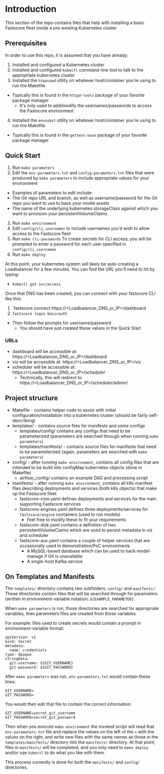
# Introduction 
This section of the repo contains files that help with installing a basic Fastscore fleet inside a pre-existing Kubernetes cluster

## Prerequisites
In order to use this repo, it is assumed that you have already:
1. Installed and configured a Kubernetes cluster
2. Installed and configured `kubectl` command-line tool to talk to the appropriate kubernetes cluster
3. Installed the `htpasswd` utility on whatever host/container you're using to run the Makefile
  * Typically this is found in the `httpd-tools` package of your favorite package manager
    * It's only used to add/modify the usernames/passwords to access the Fastscore environment
4. Installed the `envsubst` utility on whatever host/container you're using to run the Makefile
  * Typically this is found in the `gettext-base` package of your favorite package manager

## Quick Start
1. Run `make parameters`
2. Edit the `env-parameters.txt` and `config-parameters.txt` files that were produced by `make parameters` to include appropriate values for your environment
  * Examples of parameters to edit include:
  * The Git repo URL and branch, as well as username/password for the Git repo you want to use to back your model assets
  * The name of the underlying kubernetes storageClass against which you want to provision your persistentVolumeClaims
3. Run `make environment`
4. Edit `config/cli_usernames` to include usernames you'd wish to allow access to the Fastscore fleet
5. Run `make cli-passwords` To create secrets for CLI access; you will be prompted to enter a password for each user specified in `config/cli_usernames`
6. Run `make deploy`

At this point, your kubernetes system will likely be auto-creating a Loadbalancer for a few minutes. You can find the URL you'll need to hit by typing:
* `kubectl get svc/access`

Once that DNS has been created, you can connect with your fastscore CLI like this:

1. `fastscore connect https://<Loadbalancer_DNS_or_IP>/dashboard
2. `fastscore login basicauth`
  * Then follow the prompts for username/password
    * You should have just created these values in the Quick Start

### URLs
* dashboard will be accessible at: https://<Loadbalancer_DNS_or_IP>/dashboard
* viz will be accessible at: https://<Loadbalancer_DNS_or_IP>/viz
* scheduler will be accessible at: https://<Loadbalancer_DNS_or_IP>/scheduler
  * Technically, this will redirect to https://<Loadbalancer_DNS_or_IP>/scheduler/admin/

## Project structure
* Makefile - contains helper code to assist with initial configuration/installation into a kubernetes cluster (should be fairly self-describing)
* templates/ - contains source files for manifests and some configs
  * templates/config/ contains any configs that need to be parameterized (parameters are searched through when running `make parameters`)
  * templates/manifests/ - contains source files for manifests that need to be parameterized (again, parameters are searched with `make parameters`)
* config/ - after running `make environment`, contains all config files that are intended to be build into configMap kubernetes objects (done in Makefile)
  * airflow_config/ contains an example DAG and processing script
* manifests/ - after running `make environment`, contains all k8s manifest files describing deployments and services (both k8s objects) that make up the Fastscore fleet
  * fastscore-core.yaml defines deployments and services for the main supporting Fastscore services
  * fastscore-engines.yaml defines three deployments/services for `fastscore/engine` containers (used to run models)
    * Feel free to modify these to fit your requirements
  * fastscore-disk.yaml contains a definition of two persistentVolumeClaims which are used to persist metadata in viz and scheduler
  * fastscore-aux.yaml contains a couple of helper services that are occasionally used in demonstration/PoC environments
    * A MySQL-based database which can be used to back model-manage if Git is unavailable
    * A single-host Kafka service

## On Templates and Manifests

The `templates/` directory contains two subfolders: `config/` and `manifests/`. These directories contain files that will be searched through for parameters (written in environment-variable notation: `${EXAMPLE_PARAMETER}`.

When `make parameters` is run, those directories are searched for appropriate variables, then parameters files are created from those variables.

For example: files used to create secrets would contain a prompt in environment-variable format:
```
apiVersion: v1
kind: Secret
metadata:
  name: credentials
type: Opaque
stringData:
  git-username: ${GIT_USERNAME}
  git-password: ${GIT_PASSWORD}
```

After `make parameters` was run, `env-parameters.txt` would contain these lines:

```
GIT_USERNAME=
GIT_PASSWORD=
```

You would then edit that file to contain the correct information:
```
GIT_USERNAME=secret_git_username
GIT_PASSWORD=secret_git_password
```
Then when you execute `make environment` the invoked script will read that `env-parameters.txt` file and replace the values on the left of the `=` with the values on the right, and write new files with the same names as those in the `templates/manifests/` directory into the `manifests/` directory. At that point, files in `manifests/` will be completed, and you only need to `make deploy` and/or use `kubectl` to do what you like with them.

This process currently is done for both the `manifests/` and `config/` directories.
